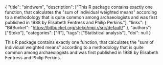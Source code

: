 {
  "title": "sindwem",
  "description": ["This R package contains exactly one function, that calculates the \"sum of individual weighted means\" according to a methodology that is quite common among archaeologists and was first published in 1988 by Elisabeth Fentress and Philip Perkins."],
  "links": {
    "BitBucket": "https://bitbucket.org/steko/mpi.r/src/default/"
  },
  "authors": ["Steko"],
  "categories": ["R"],
  "tags": ["Statistical analysis"],
  "doi": null
}

<!-- Generated by csv2md.R – do not edit by hand -->

This R package contains exactly one function, that calculates the "sum of individual weighted means" according to a methodology that is quite common among archaeologists and was first published in 1988 by Elisabeth Fentress and Philip Perkins.